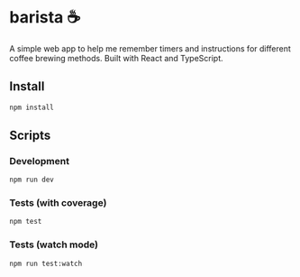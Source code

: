 # barista ☕️

A simple web app to help me remember timers and instructions for different
coffee brewing methods. Built with React and TypeScript.

## Install

```sh
npm install
```

## Scripts

### Development

```sh
npm run dev
```

### Tests (with coverage)

```sh
npm test
```

### Tests (watch mode)

```sh
npm run test:watch
```
